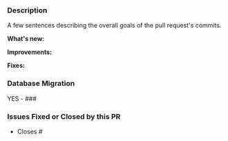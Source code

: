 ### Description

A few sentences describing the overall goals of the pull request's commits.

<!-- Remove any of the following sections if they are not used -->

**What's new:**

**Improvements:**

**Fixes:**

### Database Migration

YES - ###

### Issues Fixed or Closed by this PR

- Closes #
